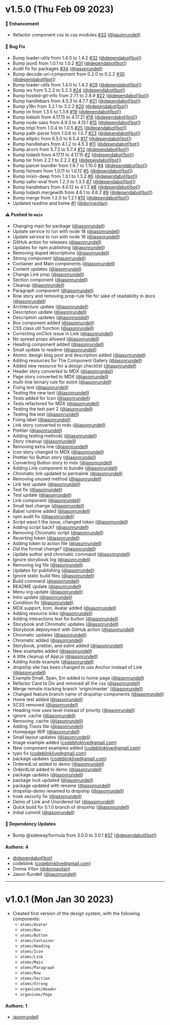 # v1.5.0 (Thu Feb 09 2023)

#### 🚀 Enhancement

- Refactor component css to css modules [#33](https://github.com/jasonrundell/dropship/pull/33) ([@jasonrundell](https://github.com/jasonrundell))

#### 🐛 Bug Fix

- Bump loader-utils from 1.4.0 to 1.4.2 [#32](https://github.com/jasonrundell/dropship/pull/32) ([@dependabot[bot]](https://github.com/dependabot[bot]))
- Bump json5 from 1.0.1 to 1.0.2 [#31](https://github.com/jasonrundell/dropship/pull/31) ([@dependabot[bot]](https://github.com/dependabot[bot]))
- Audit fix for packages [#34](https://github.com/jasonrundell/dropship/pull/34) ([@jasonrundell](https://github.com/jasonrundell))
- Bump decode-uri-component from 0.2.0 to 0.2.2 [#30](https://github.com/jasonrundell/dropship/pull/30) ([@dependabot[bot]](https://github.com/dependabot[bot]))
- Bump loader-utils from 1.4.0 to 1.4.2 [#29](https://github.com/jasonrundell/dropship/pull/29) ([@dependabot[bot]](https://github.com/dependabot[bot]))
- Bump ws from 5.2.2 to 5.2.3 [#24](https://github.com/jasonrundell/dropship/pull/24) ([@dependabot[bot]](https://github.com/dependabot[bot]))
- Bump hosted-git-info from 2.7.1 to 2.8.9 [#22](https://github.com/jasonrundell/dropship/pull/22) ([@dependabot[bot]](https://github.com/dependabot[bot]))
- Bump handlebars from 4.5.3 to 4.7.7 [#21](https://github.com/jasonrundell/dropship/pull/21) ([@dependabot[bot]](https://github.com/dependabot[bot]))
- Bump y18n from 3.2.1 to 3.2.2 [#20](https://github.com/jasonrundell/dropship/pull/20) ([@dependabot[bot]](https://github.com/dependabot[bot]))
- Bump ini from 1.3.5 to 1.3.8 [#19](https://github.com/jasonrundell/dropship/pull/19) ([@dependabot[bot]](https://github.com/dependabot[bot]))
- Bump lodash from 4.17.15 to 4.17.21 [#18](https://github.com/jasonrundell/dropship/pull/18) ([@dependabot[bot]](https://github.com/dependabot[bot]))
- Bump node-sass from 4.9.3 to 4.13.1 [#15](https://github.com/jasonrundell/dropship/pull/15) ([@dependabot[bot]](https://github.com/dependabot[bot]))
- Bump tmpl from 1.0.4 to 1.0.5 [#25](https://github.com/jasonrundell/dropship/pull/25) ([@dependabot[bot]](https://github.com/dependabot[bot]))
- Bump path-parse from 1.0.6 to 1.0.7 [#23](https://github.com/jasonrundell/dropship/pull/23) ([@dependabot[bot]](https://github.com/dependabot[bot]))
- Bump elliptic from 6.5.0 to 6.5.4 [#17](https://github.com/jasonrundell/dropship/pull/17) ([@dependabot[bot]](https://github.com/dependabot[bot]))
- Bump handlebars from 4.1.2 to 4.5.3 [#11](https://github.com/jasonrundell/dropship/pull/11) ([@dependabot[bot]](https://github.com/dependabot[bot]))
- Bump acorn from 5.7.3 to 5.7.4 [#12](https://github.com/jasonrundell/dropship/pull/12) ([@dependabot[bot]](https://github.com/dependabot[bot]))
- Bump lodash from 4.17.11 to 4.17.15 [#2](https://github.com/jasonrundell/dropship/pull/2) ([@dependabot[bot]](https://github.com/dependabot[bot]))
- Bump tar from 2.2.1 to 2.2.2 [#3](https://github.com/jasonrundell/dropship/pull/3) ([@dependabot[bot]](https://github.com/dependabot[bot]))
- Bump parcel-bundler from 1.9.7 to 1.10.0 [#4](https://github.com/jasonrundell/dropship/pull/4) ([@dependabot[bot]](https://github.com/dependabot[bot]))
- Bump fstream from 1.0.11 to 1.0.12 [#5](https://github.com/jasonrundell/dropship/pull/5) ([@dependabot[bot]](https://github.com/dependabot[bot]))
- Bump mixin-deep from 1.3.1 to 1.3.2 [#6](https://github.com/jasonrundell/dropship/pull/6) ([@dependabot[bot]](https://github.com/dependabot[bot]))
- Bump safer-eval from 1.2.3 to 1.3.5 [#7](https://github.com/jasonrundell/dropship/pull/7) ([@dependabot[bot]](https://github.com/dependabot[bot]))
- Bump handlebars from 4.0.12 to 4.1.2 [#8](https://github.com/jasonrundell/dropship/pull/8) ([@dependabot[bot]](https://github.com/dependabot[bot]))
- Bump lodash.mergewith from 4.6.1 to 4.6.2 [#9](https://github.com/jasonrundell/dropship/pull/9) ([@dependabot[bot]](https://github.com/dependabot[bot]))
- Bump merge from 1.2.0 to 1.2.1 [#10](https://github.com/jasonrundell/dropship/pull/10) ([@dependabot[bot]](https://github.com/dependabot[bot]))
- Updated readme and home [#1](https://github.com/jasonrundell/dropship/pull/1) ([@donnavitan](https://github.com/donnavitan))

#### ⚠️ Pushed to `main`

- Changing main for package ([@jasonrundell](https://github.com/jasonrundell))
- Update service to run with node 18 ([@jasonrundell](https://github.com/jasonrundell))
- Update service to run with node 16 ([@jasonrundell](https://github.com/jasonrundell))
- GitHub action for releases ([@jasonrundell](https://github.com/jasonrundell))
- Updates for npm publishing ([@jasonrundell](https://github.com/jasonrundell))
- Removing duped descriptions ([@jasonrundell](https://github.com/jasonrundell))
- Strong component ([@jasonrundell](https://github.com/jasonrundell))
- Container and Main components ([@jasonrundell](https://github.com/jasonrundell))
- Content updates ([@jasonrundell](https://github.com/jasonrundell))
- Change Link prop ([@jasonrundell](https://github.com/jasonrundell))
- Section component ([@jasonrundell](https://github.com/jasonrundell))
- Cleanup ([@jasonrundell](https://github.com/jasonrundell))
- Paragraph component ([@jasonrundell](https://github.com/jasonrundell))
- Row story and removing prop-rule file for sake of readability in docs ([@jasonrundell](https://github.com/jasonrundell))
- Architecture update ([@jasonrundell](https://github.com/jasonrundell))
- Description update ([@jasonrundell](https://github.com/jasonrundell))
- Description updates ([@jasonrundell](https://github.com/jasonrundell))
- Box component added ([@jasonrundell](https://github.com/jasonrundell))
- CSS class util function ([@jasonrundell](https://github.com/jasonrundell))
- Correcting onClick issue in Link ([@jasonrundell](https://github.com/jasonrundell))
- No spread props allowed ([@jasonrundell](https://github.com/jasonrundell))
- Heading component added ([@jasonrundell](https://github.com/jasonrundell))
- Small update to readme ([@jasonrundell](https://github.com/jasonrundell))
- Atomic design blog post and description added ([@jasonrundell](https://github.com/jasonrundell))
- Adding resources for The Component Gallery ([@jasonrundell](https://github.com/jasonrundell))
- Added new resource for a design checklist ([@jasonrundell](https://github.com/jasonrundell))
- Header story converted to MDX ([@jasonrundell](https://github.com/jasonrundell))
- Page story converted to MDX ([@jasonrundell](https://github.com/jasonrundell))
- multi-line ternary rule for eslint ([@jasonrundell](https://github.com/jasonrundell))
- Fixing test ([@jasonrundell](https://github.com/jasonrundell))
- Testing the new test ([@jasonrundell](https://github.com/jasonrundell))
- Tests added for Icon ([@jasonrundell](https://github.com/jasonrundell))
- Tests refactored for MDX ([@jasonrundell](https://github.com/jasonrundell))
- Testing the test part 2 ([@jasonrundell](https://github.com/jasonrundell))
- Testing the test ([@jasonrundell](https://github.com/jasonrundell))
- Fixing label ([@jasonrundell](https://github.com/jasonrundell))
- Link story converted to mdx ([@jasonrundell](https://github.com/jasonrundell))
- Prettier ([@jasonrundell](https://github.com/jasonrundell))
- Adding testing methods ([@jasonrundell](https://github.com/jasonrundell))
- Story cleanup ([@jasonrundell](https://github.com/jasonrundell))
- Removing extra line ([@jasonrundell](https://github.com/jasonrundell))
- Icon story changed to MDX ([@jasonrundell](https://github.com/jasonrundell))
- Prettier for Button story ([@jasonrundell](https://github.com/jasonrundell))
- Converting Button story to mdx ([@jasonrundell](https://github.com/jasonrundell))
- Adding Link component to bundle ([@jasonrundell](https://github.com/jasonrundell))
- Chromatic link updated to permalink ([@jasonrundell](https://github.com/jasonrundell))
- Removing unused method ([@jasonrundell](https://github.com/jasonrundell))
- Link test update ([@jasonrundell](https://github.com/jasonrundell))
- Test fix ([@jasonrundell](https://github.com/jasonrundell))
- Test update ([@jasonrundell](https://github.com/jasonrundell))
- Link component ([@jasonrundell](https://github.com/jasonrundell))
- Small text change ([@jasonrundell](https://github.com/jasonrundell))
- Babel runtime added ([@jasonrundell](https://github.com/jasonrundell))
- npm audit fix ([@jasonrundell](https://github.com/jasonrundell))
- Script wasn't the issue, changed token ([@jasonrundell](https://github.com/jasonrundell))
- Adding script back? ([@jasonrundell](https://github.com/jasonrundell))
- Removing Chromatic script ([@jasonrundell](https://github.com/jasonrundell))
- Reverting token ([@jasonrundell](https://github.com/jasonrundell))
- Adding token to action file ([@jasonrundell](https://github.com/jasonrundell))
- Did the format change? ([@jasonrundell](https://github.com/jasonrundell))
- Update author and chromatic command ([@jasonrundell](https://github.com/jasonrundell))
- Ignore storybook log ([@jasonrundell](https://github.com/jasonrundell))
- Removing log file ([@jasonrundell](https://github.com/jasonrundell))
- Updates for publishing ([@jasonrundell](https://github.com/jasonrundell))
- Ignore static build files ([@jasonrundell](https://github.com/jasonrundell))
- Build command ([@jasonrundell](https://github.com/jasonrundell))
- README update ([@jasonrundell](https://github.com/jasonrundell))
- Menu org update ([@jasonrundell](https://github.com/jasonrundell))
- Intro update ([@jasonrundell](https://github.com/jasonrundell))
- Condition fix ([@jasonrundell](https://github.com/jasonrundell))
- MDX support, Icon, Avatar added ([@jasonrundell](https://github.com/jasonrundell))
- Adding resource links ([@jasonrundell](https://github.com/jasonrundell))
- Adding interactions test for button ([@jasonrundell](https://github.com/jasonrundell))
- Storybook and Chromatic updates ([@jasonrundell](https://github.com/jasonrundell))
- Storybook deployment with GitHub action ([@jasonrundell](https://github.com/jasonrundell))
- Chromatic updates ([@jasonrundell](https://github.com/jasonrundell))
- Chromatic added ([@jasonrundell](https://github.com/jasonrundell))
- Storybook, prettier, and eslint added ([@jasonrundell](https://github.com/jasonrundell))
- New examples added ([@jasonrundell](https://github.com/jasonrundell))
- A little cleanup of App.js ([@jasonrundell](https://github.com/jasonrundell))
- Adding Aside example ([@jasonrundell](https://github.com/jasonrundell))
- dropship site has been changed to use Anchor instead of Link ([@jasonrundell](https://github.com/jasonrundell))
- Example Small, Span, Em added to home page ([@jasonrundell](https://github.com/jasonrundell))
- Refactor Card to Div and removed all the css ([@jasonrundell](https://github.com/jasonrundell))
- Merge remote-tracking branch 'origin/master' ([@jasonrundell](https://github.com/jasonrundell))
- Changed feature branch name of dropship-components ([@jasonrundell](https://github.com/jasonrundell))
- Home test added ([@jasonrundell](https://github.com/jasonrundell))
- SCSS removed ([@jasonrundell](https://github.com/jasonrundell))
- Heading now uses level instead of priority ([@jasonrundell](https://github.com/jasonrundell))
- ignore .cache ([@jasonrundell](https://github.com/jasonrundell))
- Removing .cache ([@jasonrundell](https://github.com/jasonrundell))
- Adding Travis file ([@jasonrundell](https://github.com/jasonrundell))
- Homepage WIP ([@jasonrundell](https://github.com/jasonrundell))
- Small layout updates ([@jasonrundell](https://github.com/jasonrundell))
- Image example added (codeblinklive@gmail.com)
- New component examples added (codeblinklive@gmail.com)
- typo fix (codeblinklive@gmail.com)
- package updates (codeblinklive@gmail.com)
- OrderedList added to demo ([@jasonrundell](https://github.com/jasonrundell))
- OrderdList added to demo ([@jasonrundell](https://github.com/jasonrundell))
- package updates ([@jasonrundell](https://github.com/jasonrundell))
- package lock updated ([@jasonrundell](https://github.com/jasonrundell))
- package updated with rename ([@jasonrundell](https://github.com/jasonrundell))
- dropship-demo renamed to dropship ([@jasonrundell](https://github.com/jasonrundell))
- hoek security fix ([@jasonrundell](https://github.com/jasonrundell))
- Demo of Link and Unordered list ([@jasonrundell](https://github.com/jasonrundell))
- Quick build for 0.1.0 branch of dropship ([@jasonrundell](https://github.com/jasonrundell))
- Initial commit ([@jasonrundell](https://github.com/jasonrundell))

#### 🔩 Dependency Updates

- Bump @sideway/formula from 3.0.0 to 3.0.1 [#37](https://github.com/jasonrundell/dropship/pull/37) ([@dependabot[bot]](https://github.com/dependabot[bot]))

#### Authors: 4

- [@dependabot[bot]](https://github.com/dependabot[bot])
- codeblink (codeblinklive@gmail.com)
- Donna Vitan ([@donnavitan](https://github.com/donnavitan))
- Jason Rundell ([@jasonrundell](https://github.com/jasonrundell))

---


# v1.0.1 (Mon Jan 30 2023)

- Created first version of the design system, with the following components:
  - `atoms/Avatar`
  - `atoms/Box`
  - `atoms/Button`
  - `atoms/Container`
  - `atoms/Heading`
  - `atoms/Icon`
  - `atoms/Link`
  - `atoms/Main`
  - `atoms/Paragraph`
  - `atoms/Row`
  - `atoms/Section`
  - `atoms/Strong`
  - `organisms/Header`
  - `organisms/Page`

#### Authors: 1

- [jasonrundell](https://github.com/jasonrundell)